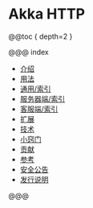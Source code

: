 # Akka HTTP

@@toc { depth=2 }

@@@ index

* [介绍](introduction.md)
* [用法](usage.md)
* [通用/索引](common/index.md)
* [服务器端/索引](server-side/index.md)
* [客服端/索引](client-side/index.md)
* [扩展](extensions.md)
* [技术](technologies.md)
* [小窍门](tipsandtricks.md)
* [贡献](contributing.md)
* [参考](reference.md)
* [安全公告](security.md)
* [发行说明](release-notes/index.md)

@@@

